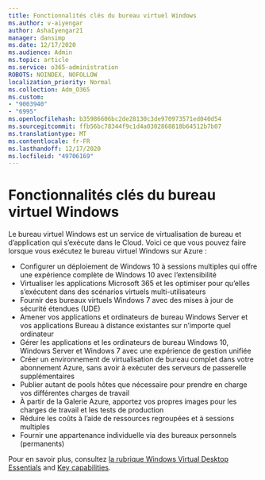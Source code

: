 ```yaml
---
title: Fonctionnalités clés du bureau virtuel Windows
ms.author: v-aiyengar
author: AshaIyengar21
manager: dansimp
ms.date: 12/17/2020
ms.audience: Admin
ms.topic: article
ms.service: o365-administration
ROBOTS: NOINDEX, NOFOLLOW
localization_priority: Normal
ms.collection: Adm_O365
ms.custom:
- "9003940"
- "6995"
ms.openlocfilehash: b35986606bc2de28130c3de970973571ed040d54
ms.sourcegitcommit: ffb56bc78344f9c1d4a0302868818b64512b7b07
ms.translationtype: MT
ms.contentlocale: fr-FR
ms.lasthandoff: 12/17/2020
ms.locfileid: "49706169"
---
```

# <a name="key-capabilities-of-windows-virtual-desktop"></a>Fonctionnalités clés du bureau virtuel Windows

Le bureau virtuel Windows est un service de virtualisation de bureau et d’application qui s’exécute dans le Cloud. Voici ce que vous pouvez faire lorsque vous exécutez le bureau virtuel Windows sur Azure :

- Configurer un déploiement de Windows 10 à sessions multiples qui offre une expérience complète de Windows 10 avec l’extensibilité
- Virtualiser les applications Microsoft 365 et les optimiser pour qu’elles s’exécutent dans des scénarios virtuels multi-utilisateurs
- Fournir des bureaux virtuels Windows 7 avec des mises à jour de sécurité étendues (UDE)
- Amener vos applications et ordinateurs de bureau Windows Server et vos applications Bureau à distance existantes sur n’importe quel ordinateur
- Gérer les applications et les ordinateurs de bureau Windows 10, Windows Server et Windows 7 avec une expérience de gestion unifiée
- Créer un environnement de virtualisation de bureau complet dans votre abonnement Azure, sans avoir à exécuter des serveurs de passerelle supplémentaires
- Publier autant de pools hôtes que nécessaire pour prendre en charge vos différentes charges de travail
- À partir de la Galerie Azure, apportez vos propres images pour les charges de travail et les tests de production
- Réduire les coûts à l’aide de ressources regroupées et à sessions multiples
- Fournir une appartenance individuelle via des bureaux personnels (permanents)

Pour en savoir plus, consultez [la rubrique Windows Virtual Desktop Essentials](https://go.microsoft.com/fwlink/?linkid=2127033) and [Key capabilities](https://go.microsoft.com/fwlink/?linkid=2127033).

